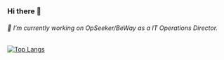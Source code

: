 ### Hi there 👋

###### 🔭 I’m currently working on OpSeeker/BeWay as a IT Operations Director.
[![Top Langs](https://github-readme-stats.vercel.app/api/top-langs/?username=AngCP&langs_count=8)](https://github.com/anuraghazra/github-readme-stats)
